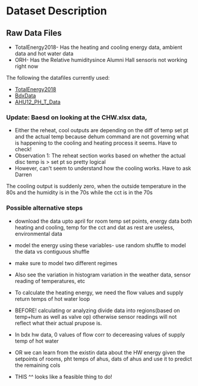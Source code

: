 # Dataset Description

## Raw Data Files

* TotalEnergy2018- Has the heating and cooling energy data, ambient data and hot water data
* ORH- Has the Relative humiditysince Alumni Hall sensoris not working right now

The following the datafiles currently used:
* [TotalEnergy2018](https://drive.google.com/file/d/17hxbY788YUg5gAIpBrEqjQWNTLnt3fLP/view?usp=sharing)
* [BdxData](https://drive.google.com/file/d/1fXH-Duw9ngzT3Ls8yWsEZhQUkgVioB4y/view?usp=sharing)
* [AHU12_PH_T_Data](https://drive.google.com/file/d/1S2ovi1KAs_y15-0n3XlMv9rFESbvqA_b/view?usp=sharing)

### Update: Baesd on looking at the CHW.xlsx data, 
* Either the reheat, cool outputs are depending on the diff of temp set pt and the actual temp because dehum command are
not governing what is happening to the cooling and heating process it seems. Have to check!
* Observation 1: The reheat section works based on whether the actual disc temp is > set pt so pretty logical
* However, can't seem to understand how the cooling works. Have to ask Darren

The cooling output is suddenly zero, when the outside temperature in the 80s and the humidity is in the 70s while the 
cct is in the 70s

### Possible alternative steps
* download the data upto april for room temp set points, energy data both heating and cooling, temp for the cct and dat as rest are useless, environmental data
* model the energy using these variables- use random shuffle to model the data vs contiguous shuffle
* make sure to model two different regimes
* Also see the variation in histogram variation in the weather data, sensor reading of temperatures, etc
* To calculate the heating energy, we need the flow values and supply return temps of hot water loop
* BEFORE! calculating or analyzing divide data into regions(based on temp+hum as well as valve op) otherwise sensor readings will not reflect what their actual prupose is.
* In bdx hw data, 0 values of flow corr to decereasing values of supply temp of hot water

* OR we can learn from the existin data about the HW energy given the setpoints of rooms, pht temps of ahus, dats of ahus and use it to predict the remaining cols
* THIS ^^ looks like a feasible thing to do!




